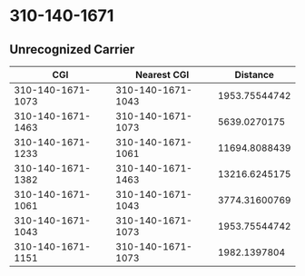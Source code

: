 # 310-140-1671
## Unrecognized Carrier


| CGI | Nearest CGI | Distance |
|-----|-------------|----------|
| 310-140-1671-1073 | 310-140-1671-1043 | 1953.75544742 |
| 310-140-1671-1463 | 310-140-1671-1073 | 5639.0270175 |
| 310-140-1671-1233 | 310-140-1671-1061 | 11694.8088439 |
| 310-140-1671-1382 | 310-140-1671-1463 | 13216.6245175 |
| 310-140-1671-1061 | 310-140-1671-1043 | 3774.31600769 |
| 310-140-1671-1043 | 310-140-1671-1073 | 1953.75544742 |
| 310-140-1671-1151 | 310-140-1671-1073 | 1982.1397804 |
